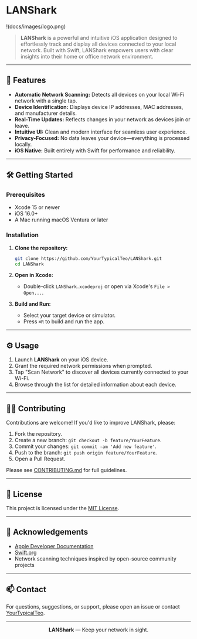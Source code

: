 # LANShark

!(docs/images/logo.png)

> **LANShark** is a powerful and intuitive iOS application designed to effortlessly track and display all devices connected to your local network. Built with Swift, LANShark empowers users with clear insights into their home or office network environment.

---

## 🚀 Features

- **Automatic Network Scanning:** Detects all devices on your local Wi-Fi network with a single tap.
- **Device Identification:** Displays device IP addresses, MAC addresses, and manufacturer details.
- **Real-Time Updates:** Reflects changes in your network as devices join or leave.
- **Intuitive UI:** Clean and modern interface for seamless user experience.
- **Privacy-Focused:** No data leaves your device—everything is processed locally.
- **iOS Native:** Built entirely with Swift for performance and reliability.

---

## 🛠️ Getting Started

### Prerequisites

- Xcode 15 or newer
- iOS 16.0+
- A Mac running macOS Ventura or later

### Installation

1. **Clone the repository:**
   ```sh
   git clone https://github.com/YourTypicalTeo/LANShark.git
   cd LANShark
   ```

2. **Open in Xcode:**
   - Double-click `LANShark.xcodeproj` or open via Xcode's `File > Open...`.

3. **Build and Run:**
   - Select your target device or simulator.
   - Press `⌘R` to build and run the app.

---

## ⚙️ Usage

1. Launch **LANShark** on your iOS device.
2. Grant the required network permissions when prompted.
3. Tap "Scan Network" to discover all devices currently connected to your Wi-Fi.
4. Browse through the list for detailed information about each device.

---

## 🧑‍💻 Contributing

Contributions are welcome! If you'd like to improve LANShark, please:

1. Fork the repository.
2. Create a new branch: `git checkout -b feature/YourFeature`.
3. Commit your changes: `git commit -am 'Add new feature'`.
4. Push to the branch: `git push origin feature/YourFeature`.
5. Open a Pull Request.

Please see [CONTRIBUTING.md](CONTRIBUTING.md) for full guidelines.

---

## 📝 License

This project is licensed under the [MIT License](LICENSE).

---

## 🙏 Acknowledgements

- [Apple Developer Documentation](https://developer.apple.com/documentation/)
- [Swift.org](https://www.swift.org/)
- Network scanning techniques inspired by open-source community projects

---

## 📫 Contact

For questions, suggestions, or support, please open an issue or contact [YourTypicalTeo](https://github.com/YourTypicalTeo).

---

<p align="center">
  <b>LANShark</b> &mdash; Keep your network in sight.
</p>
